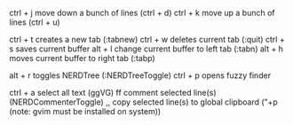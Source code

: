 ctrl + j    move down a bunch of lines (ctrl + d)
ctrl + k    move up a bunch of lines (ctrl + u)

ctrl + t    creates a new tab (:tabnew)
ctrl + w    deletes current tab (:quit)
ctrl + s    saves current buffer
alt + l     change current buffer to left tab (:tabn)
alt + h     moves current buffer to right tab (:tabp)

alt + r     toggles NERDTree (:NERDTreeToggle)
ctrl + p    opens fuzzy finder
    
ctrl + a    select all text (ggVG)
    ff          comment selected line(s) (<plug>NERDCommenterToggle)
,,          copy selected line(s) to global clipboard ("+p (note: gvim must be installed on system))

